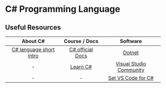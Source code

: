 # C# Programming Language

## Useful Resources

| About C#    | Course / Docs    |   Software   |
|:-----------:|:----------------:|:------------:|
| [C# language short intro](https://youtu.be/ravLFzIguCM?si=zedtrfxT8jOIY42A) | [C# official Docs](https://learn.microsoft.com/en-us/dotnet/csharp/) | [Dotnet](https://dotnet.microsoft.com/en-us/) |
| - | [Learn C#](https://dotnet.microsoft.com/en-us/learn/csharp)| [Visual Studio Community](https://visualstudio.microsoft.com/free-developer-offers/) |
| - | - | [Set VS Code for C#](https://code.visualstudio.com/docs/csharp/get-started) |
